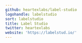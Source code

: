 ```yaml
---
github: heartexlabs/label-studio
logohandle: labelstudio
sort: labelstudio
title: Label Studio
twitter: heartexlabs
website: 'https://labelstud.io/'
---
```

